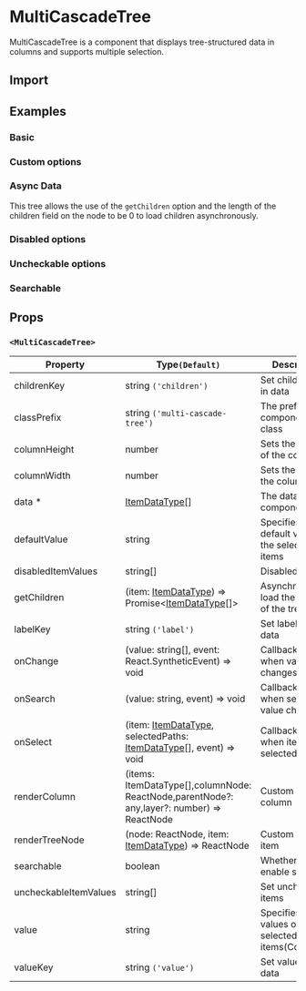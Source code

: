 # MultiCascadeTree

MultiCascadeTree is a component that displays tree-structured data in columns and supports multiple selection.

## Import

<!--{include:<import-guide>}-->

## Examples

### Basic

<!--{include:`basic.md`}-->

### Custom options

<!--{include:`custom.md`}-->

### Async Data

This tree allows the use of the `getChildren` option and the length of the children field on the node to be 0 to load children asynchronously.

<!--{include:`async.md`}-->

### Disabled options

<!--{include:`disabled-options.md`}-->

### Uncheckable options

<!--{include:`uncheckable-options.md`}-->

### Searchable

<!--{include:`searchable.md`}-->

## Props

### `<MultiCascadeTree>`

<!-- prettier-sort-markdown-table -->

| Property              | Type`(Default)`                                                                            | Description                                            |
| --------------------- | ------------------------------------------------------------------------------------------ | ------------------------------------------------------ |
| childrenKey           | string `('children')`                                                                      | Set children key in data                               |
| classPrefix           | string `('multi-cascade-tree')`                                                            | The prefix of the component CSS class                  |
| columnHeight          | number                                                                                     | Sets the height of the column                          |
| columnWidth           | number                                                                                     | Sets the width of the column                           |
| data \*               | [ItemDataType][item][]                                                                     | The data of component                                  |
| defaultValue          | string                                                                                     | Specifies the default value of the selected items      |
| disabledItemValues    | string[]                                                                                   | Disabled items                                         |
| getChildren           | (item: [ItemDataType][item]) => Promise&lt;[ItemDataType][item][]&gt;                      | Asynchronously load the children of the tree node.     |
| labelKey              | string `('label')`                                                                         | Set label key in data                                  |
| onChange              | (value: string[], event: React.SyntheticEvent) => void                                     | Callback fired when value changes                      |
| onSearch              | (value: string, event) => void                                                             | Callback fired when search value changes               |
| onSelect              | (item: [ItemDataType][item], selectedPaths: [ItemDataType][item][], event) => void         | Callback fired when item is selected                   |
| renderColumn          | (items: ItemDataType[],columnNode: ReactNode,parentNode?: any,layer?: number) => ReactNode | Custom render column                                   |
| renderTreeNode        | (node: ReactNode, item: [ItemDataType][item]) => ReactNode                                 | Custom render item                                     |
| searchable            | boolean                                                                                    | Whether to enable search                               |
| uncheckableItemValues | string[]                                                                                   | Set uncheckable items                                  |
| value                 | string                                                                                     | Specifies the values of the selected items(Controlled) |
| valueKey              | string `('value')`                                                                         | Set value key in data                                  |

<!--{include:(_common/types/item-data-type.md)}-->

[item]: #code-ts-item-data-type-code
